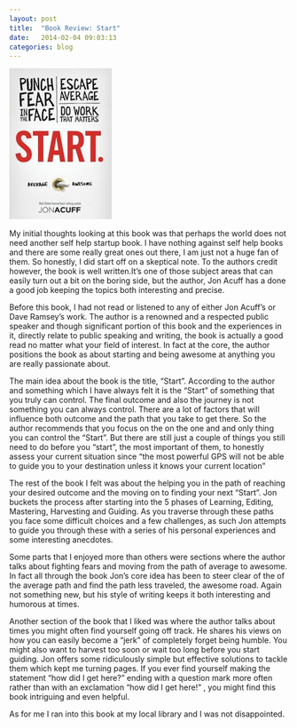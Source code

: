 ```yaml
---
layout: post
title:  "Book Review: Start"
date:   2014-02-04 09:03:13
categories: blog
---
```

![start](/img/download.jpeg)

My initial thoughts looking at this book was that perhaps the world does not need another self help startup book. I have nothing against self help books and there are some really great ones out there, I am just not a huge fan of them. So honestly, I did start off on a skeptical note. To the authors credit however, the book is well written.It’s one of those subject areas that can easily turn out a bit on the boring side, but the author, Jon Acuff has a done a good job keeping the topics both interesting and precise.

Before this book, I had not read or listened to any of either Jon Acuff’s or Dave Ramsey’s work. The author is a renowned and a respected public speaker and though significant portion of this book and the experiences in it, directly relate to public speaking and writing, the book is actually a good read no matter what your field of interest. In fact at the core, the author positions the book as about starting and being awesome at anything you are really passionate about.

The main idea about the book is the title, “Start”. According to the author and something which I have always felt it is the “Start” of something that you truly can control. The final outcome and also the journey is not something you can always control. There are a lot of factors that will influence both outcome and the path that you take to get there. So the author recommends that you focus on the on the one and and only thing you can control the “Start”. But there are still just a couple of things you still need to do before you “start”, the most important of them, to honestly assess your current situation since “the most powerful GPS will not be able to guide you to your destination unless it knows your current location”

The rest of the book I felt was about the helping you in the path of reaching your desired outcome and the moving on to finding your next “Start”. Jon buckets the process after starting into the 5 phases of Learning, Editing, Mastering, Harvesting and Guiding. As you traverse through these paths you face some difficult choices and a few challenges, as such Jon attempts to guide you through these with a series of his personal experiences and some interesting anecdotes.

Some parts that I enjoyed more than others were sections where the author talks about fighting fears and moving from the path of average to awesome. In fact all through the book Jon’s core idea has been to steer clear of the of the average path and find the path less traveled, the awesome road. Again not something new, but his style of writing keeps it both interesting and humorous at times.

Another section of the book that I liked was where the author talks about times you might often find yourself going off track. He shares his views on how you can easily become a “jerk” of completely forget being humble. You might also want to harvest too soon or wait too long before you start guiding. Jon offers some ridiculously simple but effective solutions to tackle them which kept me turning pages.
If you ever find yourself making the statement “how did I get here?” ending with a question mark more often rather than with an exclamation “how did I get here!” , you might find this book intriguing and even helpful.

As for me I ran into this book at my local library and I was not disappointed.
